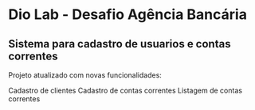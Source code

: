 # Dio Lab - Desafio Agência Bancária

## Sistema para cadastro de usuarios e contas correntes

Projeto atualizado com novas funcionalidades:

Cadastro de clientes
Cadastro de contas correntes
Listagem de contas correntes

